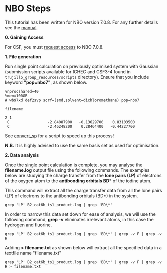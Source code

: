 # NBO Steps

This tutorial has been written for NBO version 7.0.8. For any further details see the [manual](https://nbo7.chem.wisc.edu/nboman.pdf).

**0. Gaining Access**

For CSF, you must [request access](https://ri.itservices.manchester.ac.uk/csf4/software/applications/nbo/) to NBO 7.0.8.

**1. File generation**

Run single point calculation on previously optimised system with Gaussian (submission scripts available for ICHEC and CSF3-4 found in ```trujillo_group_resources/scripts``` directory). Ensure that you include keyword **"pop=nbo7"**, as shown below.

```{shell}
%nprocshared=40
%mem=100GB
# wb97xd def2svp scrf=(smd,solvent=dichloromethane) pop=nbo7

filename

2 1
 C                 -2.84087900   -0.13629700    0.83103500
 C                 -2.46248200    0.28464400   -0.44227700
```

See [convert_sp](../../scripts/analysis) for a script to speed up this process!

**N.B.** It is highly advised to use the same basis set as used for optimisation.

**2. Data analysis**

Once the single point calculation is complete, you may analyse the **filename.log** output file using the following commands. The examples below are studying the charge transfer from the **lone pairs (LP)** of electrons of the oxygen atom to the **antibonding orbitals BD*** of the iodine atom.

This command will extract all the charge transfer data from all the lone pairs (LP) of electrons to the antibonding orbitals (BD*) in the system.

```{shell}
grep 'LP' B2_cat6b_ts1_product.log | grep 'BD\*'
```

In order to narrow this data set down for ease of analysis, we will use the following command, **grep -v** eliminates irrelevant atoms, in this case the hydrogen and fluorine.

```{shell}
grep 'LP' B2_cat6b_ts1_product.log | grep 'BD\*' | grep -v F | grep -v H
```
Adding **> filename.txt** as shown below will extract all the specified data in a textfile name "filename.txt"

```{shell}
grep 'LP' B2_cat6b_ts1_product.log | grep 'BD\*' | grep -v F | grep -v H > filename.txt
```
